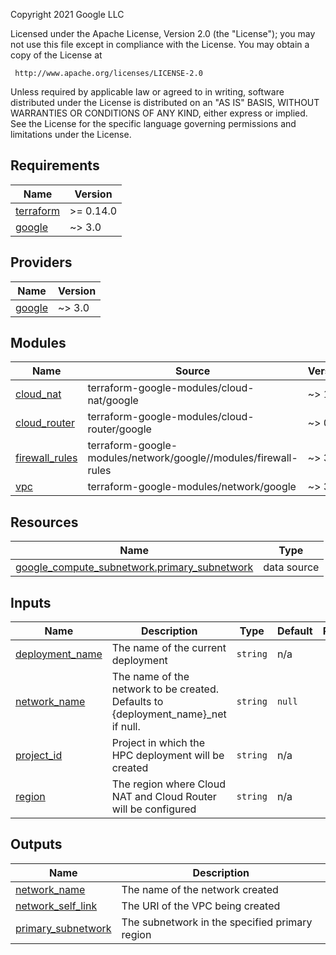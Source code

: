 <!-- BEGINNING OF PRE-COMMIT-TERRAFORM DOCS HOOK -->
Copyright 2021 Google LLC

Licensed under the Apache License, Version 2.0 (the "License");
you may not use this file except in compliance with the License.
You may obtain a copy of the License at

     http://www.apache.org/licenses/LICENSE-2.0

Unless required by applicable law or agreed to in writing, software
distributed under the License is distributed on an "AS IS" BASIS,
WITHOUT WARRANTIES OR CONDITIONS OF ANY KIND, either express or implied.
See the License for the specific language governing permissions and
limitations under the License.

## Requirements

| Name | Version |
|------|---------|
| <a name="requirement_terraform"></a> [terraform](#requirement\_terraform) | >= 0.14.0 |
| <a name="requirement_google"></a> [google](#requirement\_google) | ~> 3.0 |

## Providers

| Name | Version |
|------|---------|
| <a name="provider_google"></a> [google](#provider\_google) | ~> 3.0 |

## Modules

| Name | Source | Version |
|------|--------|---------|
| <a name="module_cloud_nat"></a> [cloud\_nat](#module\_cloud\_nat) | terraform-google-modules/cloud-nat/google | ~> 1.4 |
| <a name="module_cloud_router"></a> [cloud\_router](#module\_cloud\_router) | terraform-google-modules/cloud-router/google | ~> 0.4 |
| <a name="module_firewall_rules"></a> [firewall\_rules](#module\_firewall\_rules) | terraform-google-modules/network/google//modules/firewall-rules | ~> 3.0 |
| <a name="module_vpc"></a> [vpc](#module\_vpc) | terraform-google-modules/network/google | ~> 3.0 |

## Resources

| Name | Type |
|------|------|
| [google_compute_subnetwork.primary_subnetwork](https://registry.terraform.io/providers/hashicorp/google/latest/docs/data-sources/compute_subnetwork) | data source |

## Inputs

| Name | Description | Type | Default | Required |
|------|-------------|------|---------|:--------:|
| <a name="input_deployment_name"></a> [deployment\_name](#input\_deployment\_name) | The name of the current deployment | `string` | n/a | yes |
| <a name="input_network_name"></a> [network\_name](#input\_network\_name) | The name of the network to be created. Defaults to {deployment\_name}\_net if null. | `string` | `null` | no |
| <a name="input_project_id"></a> [project\_id](#input\_project\_id) | Project in which the HPC deployment will be created | `string` | n/a | yes |
| <a name="input_region"></a> [region](#input\_region) | The region where Cloud NAT and Cloud Router will be configured | `string` | n/a | yes |

## Outputs

| Name | Description |
|------|-------------|
| <a name="output_network_name"></a> [network\_name](#output\_network\_name) | The name of the network created |
| <a name="output_network_self_link"></a> [network\_self\_link](#output\_network\_self\_link) | The URI of the VPC being created |
| <a name="output_primary_subnetwork"></a> [primary\_subnetwork](#output\_primary\_subnetwork) | The subnetwork in the specified primary region |
<!-- END OF PRE-COMMIT-TERRAFORM DOCS HOOK -->
